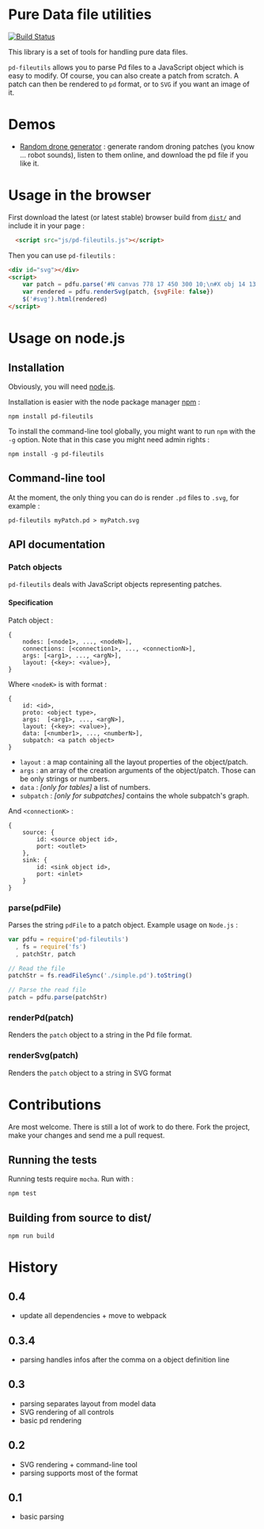 Pure Data file utilities
==========================

[![Build Status](https://github.com/sebpiq/pd-fileutils/actions/workflows/nodejs.yml/badge.svg)](https://github.com/sebpiq/pd-fileutils/actions)

This library is a set of tools for handling pure data files.

`pd-fileutils` allows you to parse Pd files to a JavaScript object which is easy to modify. Of course, you can also create a patch from scratch. A patch can then be rendered to `pd` format, or to `SVG` if you want an image of it.

Demos
======
- [Random drone generator](http://sebpiq.github.com/pd-fileutils/demos/randomDrone.html) : generate random droning patches (you know ... robot sounds), listen to them online, and download the pd file if you like it. 


Usage in the browser
======================

First download the latest (or latest stable) browser build from [`dist/`](https://github.com/sebpiq/pd-fileutils/tree/master/dist) and include it in your page : 

```html
  <script src="js/pd-fileutils.js"></script>
```

Then you can use `pd-fileutils` :

```html
<div id="svg"></div>
<script>
    var patch = pdfu.parse('#N canvas 778 17 450 300 10;\n#X obj 14 13 loadbang;\n#X obj 14 34 print bla;\n#X connect 0 0 1 0;')
    var rendered = pdfu.renderSvg(patch, {svgFile: false})
    $('#svg').html(rendered)
</script>
```

Usage on node.js
==================

Installation
-------------

Obviously, you will need [node.js](http://nodejs.org/).

Installation is easier with the node package manager [npm](https://npmjs.org/) :

```
npm install pd-fileutils
```

To install the command-line tool globally, you might want to run `npm` with the `-g` option. Note that in this case you might need admin rights :

```
npm install -g pd-fileutils
```


Command-line tool
------------------

At the moment, the only thing you can do is render `.pd` files to `.svg`, for example : 

```
pd-fileutils myPatch.pd > myPatch.svg
```


API documentation
-------------------

### Patch objects

`pd-fileutils` deals with JavaScript objects representing patches.

#### Specification

Patch object :

```
{
    nodes: [<node1>, ..., <nodeN>],
    connections: [<connection1>, ..., <connectionN>],
    args: [<arg1>, ..., <argN>],
    layout: {<key>: <value>},
}
```

Where `<nodeK>` is with format :

```
{
    id: <id>,
    proto: <object type>,
    args:  [<arg1>, ..., <argN>],
    layout: {<key>: <value>},
    data: [<number1>, ..., <numberN>],
    subpatch: <a patch object>
}
```

- `layout` : a map containing all the layout properties of the object/patch.
- `args` : an array of the creation arguments of the object/patch. Those can be only strings or numbers.
- `data` : *[only for tables]* a list of numbers.
- `subpatch` : *[only for subpatches]* contains the whole subpatch's graph.


And `<connectionK>` :

```
{
    source: {
        id: <source object id>,
        port: <outlet>
    },
    sink: {
        id: <sink object id>,
        port: <inlet>
    }
}
```


### parse(pdFile)

Parses the string `pdFile` to a patch object. Example usage on `Node.js` :

```javascript
var pdfu = require('pd-fileutils')
  , fs = require('fs')
  , patchStr, patch

// Read the file
patchStr = fs.readFileSync('./simple.pd').toString()

// Parse the read file
patch = pdfu.parse(patchStr)
```

### renderPd(patch)

Renders the `patch` object to a string in the Pd file format.


### renderSvg(patch)

Renders the `patch` object to a string in SVG format


Contributions
===============

Are most welcome. There is still a lot of work to do there. Fork the project, make your changes and send me a pull request.


Running the tests
------------------

Running tests require `mocha`. Run with :

`npm test`


Building from source to dist/
-------------------------------

`npm run build`


History
========

0.4
------

- update all dependencies + move to webpack


0.3.4
------

- parsing handles infos after the comma on a object definition line


0.3
----

- parsing separates layout from model data
- SVG rendering of all controls
- basic pd rendering

0.2
----

- SVG rendering + command-line tool
- parsing supports most of the format 

0.1
----

- basic parsing

